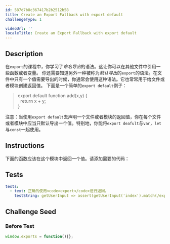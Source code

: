 ```yaml
---
id: 587d7b8c367417b2b2512b58
title: Create an Export Fallback with export default
challengeType: 1

videoUrl: ''
localeTitle: Create an Export Fallback with export default
---
```


## Description
<section id='description'>
在<code>export</code>的课程中，你学习了<dfn>命名导出</dfn>的语法。这让你可以在其他文件中引用一些函数或者变量。
你还需要知道另外一种被称为<dfn>默认导出</dfn>的<code>export</code>的语法。在文件中只有一个值需要导出的时候，你通常会使用这种语法。它也常常用于给文件或者模块创建返回值。
下面是一个简单的<code>export default</code>例子：
<blockquote>export default function add(x,y) {<br>&nbsp;&nbsp;return x + y;<br>}</blockquote>
注意：当使用<code>export default</code>去声明一个文件或者模块的返回值，你在每个文件或者模块中应当只默认导出一个值。特别地，你能将<code>export deafult</code>与<code>var</code>，<code>let</code>与<code>const</code>一起使用。
</section>

## Instructions
<section id='instructions'>
下面的函数应该在这个模块中返回一个值。请添加需要的代码：
</section>

## Tests
<section id='tests'>

```yml
tests:
  - text: 正确的使用<code>export</code>进行返回。
    testString: getUserInput => assert(getUserInput('index').match(/export\s+default\s+function\s+subtract\(x,y\)\s+{return\s+x\s-\s+y;}/g), '正确的使用<code>export</code>进行返回。');

```

</section>

## Challenge Seed
<section id='challengeSeed'>











### Before Test
<div id='js-setup'>

```js
window.exports = function(){};
```

</div>




</section>

              